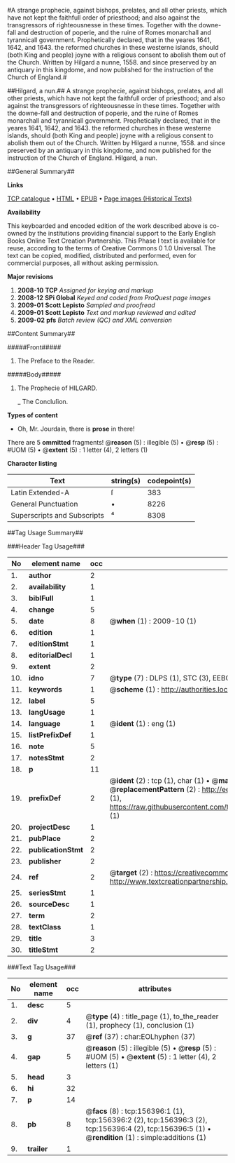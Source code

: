 #A strange prophecie, against bishops, prelates, and all other priests, which have not kept the faithfull order of priesthood; and also against the transgressors of righteousnesse in these times. Together with the downe-fall and destruction of poperie, and the ruine of Romes monarchall and tyrannicall government. Prophetically declared, that in the yeares 1641, 1642, and 1643. the reformed churches in these westerne islands, should (both King and people) joyne with a religious consent to abolish them out of the Church. Written by Hilgard a nunne, 1558. and since preserved by an antiquary in this kingdome, and now published for the instruction of the Church of England.#

##Hilgard, a nun.##
A strange prophecie, against bishops, prelates, and all other priests, which have not kept the faithfull order of priesthood; and also against the transgressors of righteousnesse in these times. Together with the downe-fall and destruction of poperie, and the ruine of Romes monarchall and tyrannicall government. Prophetically declared, that in the yeares 1641, 1642, and 1643. the reformed churches in these westerne islands, should (both King and people) joyne with a religious consent to abolish them out of the Church. Written by Hilgard a nunne, 1558. and since preserved by an antiquary in this kingdome, and now published for the instruction of the Church of England.
Hilgard, a nun.

##General Summary##

**Links**

[TCP catalogue](http://www.ota.ox.ac.uk/tcp/)  • 
[HTML](http://tei.it.ox.ac.uk/tcp/Texts-HTML/free/A86/A86348.html)  • 
[EPUB](http://tei.it.ox.ac.uk/tcp/Texts-EPUB/free/A86/A86348.epub) • 
[Page images (Historical Texts)](https://data.historicaltexts.jisc.ac.uk/view?pubId=eebo-99871329e&pageId=eebo-99871329e-156396-1)

**Availability**

This keyboarded and encoded edition of the
	       work described above is co-owned by the institutions
	       providing financial support to the Early English Books
	       Online Text Creation Partnership. This Phase I text is
	       available for reuse, according to the terms of Creative
	       Commons 0 1.0 Universal. The text can be copied,
	       modified, distributed and performed, even for
	       commercial purposes, all without asking permission.

**Major revisions**

1. __2008-10__ __TCP__ *Assigned for keying and markup*
1. __2008-12__ __SPi Global__ *Keyed and coded from ProQuest page images*
1. __2009-01__ __Scott Lepisto__ *Sampled and proofread*
1. __2009-01__ __Scott Lepisto__ *Text and markup reviewed and edited*
1. __2009-02__ __pfs__ *Batch review (QC) and XML conversion*

##Content Summary##

#####Front#####

1. The Preface to the Reader.

#####Body#####

1. The Prophecie of HILGARD.

    _ The Concluſion.

**Types of content**

  * Oh, Mr. Jourdain, there is **prose** in there!

There are 5 **ommitted** fragments! 
 @__reason__ (5) : illegible (5)  •  @__resp__ (5) : #UOM (5)  •  @__extent__ (5) : 1 letter (4), 2 letters (1)

**Character listing**


|Text|string(s)|codepoint(s)|
|---|---|---|
|Latin Extended-A|ſ|383|
|General Punctuation|•|8226|
|Superscripts             and Subscripts|⁴|8308|

##Tag Usage Summary##

###Header Tag Usage###

|No|element name|occ|attributes|
|---|---|---|---|
|1.|__author__|2||
|2.|__availability__|1||
|3.|__biblFull__|1||
|4.|__change__|5||
|5.|__date__|8| @__when__ (1) : 2009-10 (1)|
|6.|__edition__|1||
|7.|__editionStmt__|1||
|8.|__editorialDecl__|1||
|9.|__extent__|2||
|10.|__idno__|7| @__type__ (7) : DLPS (1), STC (3), EEBO-CITATION (1), PROQUEST (1), VID (1)|
|11.|__keywords__|1| @__scheme__ (1) : http://authorities.loc.gov/ (1)|
|12.|__label__|5||
|13.|__langUsage__|1||
|14.|__language__|1| @__ident__ (1) : eng (1)|
|15.|__listPrefixDef__|1||
|16.|__note__|5||
|17.|__notesStmt__|2||
|18.|__p__|11||
|19.|__prefixDef__|2| @__ident__ (2) : tcp (1), char (1)  •  @__matchPattern__ (2) : ([0-9\-]+):([0-9IVX]+) (1), (.+) (1)  •  @__replacementPattern__ (2) : http://eebo.chadwyck.com/downloadtiff?vid=$1&page=$2 (1), https://raw.githubusercontent.com/textcreationpartnership/Texts/master/tcpchars.xml#$1 (1)|
|20.|__projectDesc__|1||
|21.|__pubPlace__|2||
|22.|__publicationStmt__|2||
|23.|__publisher__|2||
|24.|__ref__|2| @__target__ (2) : https://creativecommons.org/publicdomain/zero/1.0/ (1), http://www.textcreationpartnership.org/docs/. (1)|
|25.|__seriesStmt__|1||
|26.|__sourceDesc__|1||
|27.|__term__|2||
|28.|__textClass__|1||
|29.|__title__|3||
|30.|__titleStmt__|2||


###Text Tag Usage###

|No|element name|occ|attributes|
|---|---|---|---|
|1.|__desc__|5||
|2.|__div__|4| @__type__ (4) : title_page (1), to_the_reader (1), prophecy (1), conclusion (1)|
|3.|__g__|37| @__ref__ (37) : char:EOLhyphen (37)|
|4.|__gap__|5| @__reason__ (5) : illegible (5)  •  @__resp__ (5) : #UOM (5)  •  @__extent__ (5) : 1 letter (4), 2 letters (1)|
|5.|__head__|3||
|6.|__hi__|32||
|7.|__p__|14||
|8.|__pb__|8| @__facs__ (8) : tcp:156396:1 (1), tcp:156396:2 (2), tcp:156396:3 (2), tcp:156396:4 (2), tcp:156396:5 (1)  •  @__rendition__ (1) : simple:additions (1)|
|9.|__trailer__|1||
